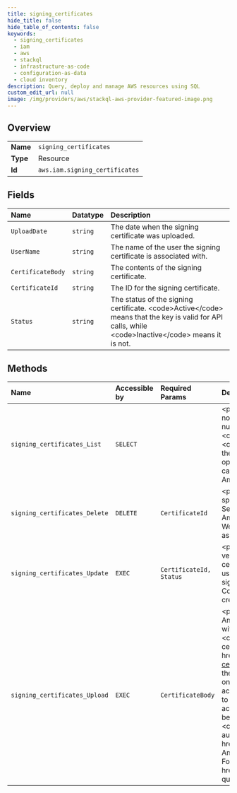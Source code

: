 ```yaml
---
title: signing_certificates
hide_title: false
hide_table_of_contents: false
keywords:
  - signing_certificates
  - iam
  - aws    
  - stackql
  - infrastructure-as-code
  - configuration-as-data
  - cloud inventory
description: Query, deploy and manage AWS resources using SQL
custom_edit_url: null
image: /img/providers/aws/stackql-aws-provider-featured-image.png
---
```

  
    

## Overview
<table><tbody>
<tr><td><b>Name</b></td><td><code>signing_certificates</code></td></tr>
<tr><td><b>Type</b></td><td>Resource</td></tr>
<tr><td><b>Id</b></td><td><code>aws.iam.signing_certificates</code></td></tr>
</tbody></table>

## Fields
| Name | Datatype | Description |
|:-----|:---------|:------------|
| `UploadDate` | `string` | The date when the signing certificate was uploaded. |
| `UserName` | `string` | The name of the user the signing certificate is associated with. |
| `CertificateBody` | `string` | The contents of the signing certificate. |
| `CertificateId` | `string` | The ID for the signing certificate. |
| `Status` | `string` | The status of the signing certificate. &lt;code&gt;Active&lt;/code&gt; means that the key is valid for API calls, while &lt;code&gt;Inactive&lt;/code&gt; means it is not. |
## Methods
| Name | Accessible by | Required Params | Description |
|:-----|:--------------|:----------------|:------------|
| `signing_certificates_List` | `SELECT` |  | &lt;p&gt;Returns information about the signing certificates associated with the specified IAM user. If none exists, the operation returns an empty list.&lt;/p&gt; &lt;p&gt;Although each user is limited to a small number of signing certificates, you can still paginate the results using the &lt;code&gt;MaxItems&lt;/code&gt; and &lt;code&gt;Marker&lt;/code&gt; parameters.&lt;/p&gt; &lt;p&gt;If the &lt;code&gt;UserName&lt;/code&gt; field is not specified, the user name is determined implicitly based on the Amazon Web Services access key ID used to sign the request for this operation. This operation works for access keys under the Amazon Web Services account. Consequently, you can use this operation to manage Amazon Web Services account root user credentials even if the Amazon Web Services account has no associated users.&lt;/p&gt; |
| `signing_certificates_Delete` | `DELETE` | `CertificateId` | &lt;p&gt;Deletes a signing certificate associated with the specified IAM user.&lt;/p&gt; &lt;p&gt;If you do not specify a user name, IAM determines the user name implicitly based on the Amazon Web Services access key ID signing the request. This operation works for access keys under the Amazon Web Services account. Consequently, you can use this operation to manage Amazon Web Services account root user credentials even if the Amazon Web Services account has no associated IAM users.&lt;/p&gt; |
| `signing_certificates_Update` | `EXEC` | `CertificateId, Status` | &lt;p&gt;Changes the status of the specified user signing certificate from active to disabled, or vice versa. This operation can be used to disable an IAM user's signing certificate as part of a certificate rotation work flow.&lt;/p&gt; &lt;p&gt;If the &lt;code&gt;UserName&lt;/code&gt; field is not specified, the user name is determined implicitly based on the Amazon Web Services access key ID used to sign the request. This operation works for access keys under the Amazon Web Services account. Consequently, you can use this operation to manage Amazon Web Services account root user credentials even if the Amazon Web Services account has no associated users.&lt;/p&gt; |
| `signing_certificates_Upload` | `EXEC` | `CertificateBody` | &lt;p&gt;Uploads an X.509 signing certificate and associates it with the specified IAM user. Some Amazon Web Services services require you to use certificates to validate requests that are signed with a corresponding private key. When you upload the certificate, its default status is &lt;code&gt;Active&lt;/code&gt;.&lt;/p&gt; &lt;p&gt;For information about when you would use an X.509 signing certificate, see &lt;a href="https://docs.aws.amazon.com/IAM/latest/UserGuide/id_credentials_server-certs.html"&gt;Managing server certificates in IAM&lt;/a&gt; in the &lt;i&gt;IAM User Guide&lt;/i&gt;.&lt;/p&gt; &lt;p&gt;If the &lt;code&gt;UserName&lt;/code&gt; is not specified, the IAM user name is determined implicitly based on the Amazon Web Services access key ID used to sign the request. This operation works for access keys under the Amazon Web Services account. Consequently, you can use this operation to manage Amazon Web Services account root user credentials even if the Amazon Web Services account has no associated users.&lt;/p&gt; &lt;note&gt; &lt;p&gt;Because the body of an X.509 certificate can be large, you should use POST rather than GET when calling &lt;code&gt;UploadSigningCertificate&lt;/code&gt;. For information about setting up signatures and authorization through the API, see &lt;a href="https://docs.aws.amazon.com/general/latest/gr/signing_aws_api_requests.html"&gt;Signing Amazon Web Services API requests&lt;/a&gt; in the &lt;i&gt;Amazon Web Services General Reference&lt;/i&gt;. For general information about using the Query API with IAM, see &lt;a href="https://docs.aws.amazon.com/IAM/latest/UserGuide/IAM_UsingQueryAPI.html"&gt;Making query requests&lt;/a&gt; in the &lt;i&gt;IAM User Guide&lt;/i&gt;.&lt;/p&gt; &lt;/note&gt; |
